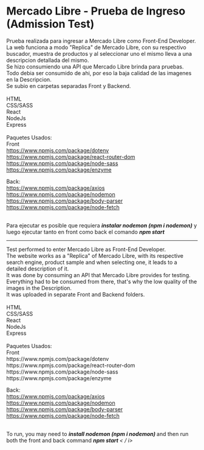 # Mercado Libre - Prueba de Ingreso (Admission Test)
Prueba realizada para ingresar a Mercado Libre como Front-End Developer. <br>
La web funciona a modo "Replica" de Mercado Libre, con su respectivo buscador, muestra de productos y al seleccionar uno el mismo lleva a una descripcion detallada del mismo.<br>
Se hizo consumiendo una API que Mercado Libre brinda para pruebas. Todo debia ser consumido de ahi, por eso la baja calidad de las imagenes en la Descripcion.<br>
Se subio en carpetas separadas Front y Backend.<br>
<br>
HTML
<br>
CSS/SASS
<br>
React
<br>
NodeJs
<br>
Express
<br>
<br>
Paquetes Usados:
<br>
Front
<br>
https://www.npmjs.com/package/dotenv
<br>
https://www.npmjs.com/package/react-router-dom
<br>
https://www.npmjs.com/package/node-sass
<br>
https://www.npmjs.com/package/enzyme
<br>

Back:
<br>
https://www.npmjs.com/package/axios
<br>
https://www.npmjs.com/package/nodemon
<br>
https://www.npmjs.com/package/body-parser
<br>
https://www.npmjs.com/package/node-fetch
<br>
<br>

Para ejecutar es posible que requiera <b><i>instalar nodemon (npm i nodemon)</b></i> y luego ejecutar tanto en front como back el comando <b><i>npm start</b></i>
<hr>
Test performed to enter Mercado Libre as Front-End Developer.<br>
The website works as a "Replica" of Mercado Libre, with its respective search engine, product sample and when selecting one, it leads to a detailed description of it.<br>
It was done by consuming an API that Mercado Libre provides for testing. Everything had to be consumed from there, that's why the low quality of the images in the Description.<br>
It was uploaded in separate Front and Backend folders.<br>
<br>
HTML
<br>
CSS/SASS
<br>
React
<br>
NodeJs
<br>
Express
<br>
<br>
Paquetes Usados:
<br>
Front
<br>
https://www.npmjs.com/package/dotenv
<br>
https://www.npmjs.com/package/react-router-dom
<br>
https://www.npmjs.com/package/node-sass
<br>
https://www.npmjs.com/package/enzyme
<br>

Back:
<br>
https://www.npmjs.com/package/axios
<br>
https://www.npmjs.com/package/nodemon
<br>
https://www.npmjs.com/package/body-parser
<br>
https://www.npmjs.com/package/node-fetch
<br>
<br>

To run, you may need to <b> <i> install nodemon (npm i nodemon) </b> </i> and then run both the front and back command <b> <i> npm start </b> < / i>
